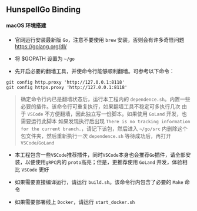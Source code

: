 ## HunspellGo Binding

#### macOS 环境搭建

- 官网运行安装最新版 `Go`，注意不要使用 `brew` 安装，否则会有许多奇怪问题 https://golang.org/dl/

- 将 \$GOPATH 设置为 `~/go`

- 先开启必要的翻墙工具，并使命令行能够顺利翻墙。可参考以下命令：

```
git config http.proxy 'http://127.0.0.1:8118'
git config https.proxy 'http://127.0.0.1:8118'
```

> 确定命令行内已是翻墙状态后，运行本工程内的 `dependence.sh`。内置一些必要的插件。该命令行可重复执行，如果翻墙工具不稳定可多执行几次
> 由于 `VSCode` 不方便翻墙，因此独立写一份脚本。如果使用 `GoLand` 开发，也需要运行此脚本
> 如果发现执行后出现 `There is no tracking information for the current branch.`，请记下该包，然后进入 `~/go/src` 内删除这个包文件夹，然后重新执行一次 `dependence.sh`
> 等待成功后，再打开 `VSCode`/`GoLand`

- 本工程包含一些`VSCode`推荐插件，同时`VSCode`本身也会推荐`Go`插件，请全部安装，以便使用`gRPC`内的 `proto`高亮；但是，更推荐使用 `GoLand` 开发，体验相比 `VSCode` 更好

- 如果需要直接编译运行，请运行 `build.sh`。该命令行内包含了必要的 `Make` 命令

- 如果需要部署线上 `Docker`，请运行 `start_docker.sh`
